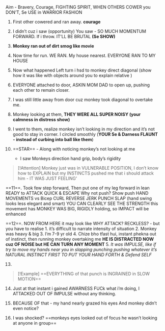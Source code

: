 Aim - Bravery, Courage, FIGHTING SPIRIT, WHEN OTHERS COWER you DON’T, Se USE in WARRIOR FASHION

1. First other cowered and ran away. **courage**
2. I didn’t cuz i saw (opportunity) You saw - SO MUCH MOMENTUM FORWARD. If i throw. IT’LL BE BRUTAL  **(Se SHOW)**
3. **Monkey ran out of dirt smog like movie**

4. Now time for run. WE RAN. My house nearest. EVERYONE RAN TO MY HOUSE
5. Now what happened Left turn i hsd to monkey direct diagonal (show how it was like with objects around you to explain relative )
6. EVERYONE attached to door, ASKIN MOM DAD to open up, pushing each other to remain closer. 

7. I was still little away from door cuz monkey took diagonal to overtake me.
8. Monkey looking at them, **THEY WERE ALL SUPER NOISY (your calmness in distress show)**
9. I went to them, realize monkey isn’t looking in my direction and it’s not good to stay in corner. I circled smoothly (**YOUR Se & Darness FLAUNT - instead of curbing into ball like them**)

10. ==STAR== - Along with noticing monkey’s not looking at me
	- I saw Monkeys direction hand grip, body’s rigidity 
> [!Attention] Monkey just was in VULNERABLE POSITION, I don’t know how to EXPLAIN but my INSTINCTS pushed me that i should attack him - IT WAS JUST FEELING'


==11==. 
	Took few step forward, 
	Then put one of my leg forward in lean
	READY to ATTACK QUICK & ESCAPE
	Why not push? Show push HAND MOVEMENTS vs Bicep CURL REVERSE JERK PUNCH SLAP (hand swing looks less elegant and smart) 
	YOU CAN CLEARLY SEE THE STRENGTH this movement has
	MONKEY WAS BIG, RIGIDLY holding, so IMPACT will be enhanced
	
==12==. NOW FROM HERE it may look like WHY ATTACK? RECKLESS? - but you have to realise 
	1. it’s difficult to narrate intensity of situation 
	2. Monkey was heavy & big
	3. I’m 7-9 yr old 
	4. Chize bho tfast hui, instant phekna out of instinct, then running monkey overtaking me **HE IS DISTRACTED NOW cuz OF NOISE but HE CAN TURN ANY MOMENT**
	5. *It was IMPULSE, like if try to move my hands near you in slapping punching pushing whatever it’s NATURAL INSTINCT FIRST TO PUT YOUR HAND FORTH & Defend SELF*

13. 
> [!Example] ==EVERYTHING of that punch is INGRAINED in SLOW MOTION==
14. Just at that instant i gained AWARNESS FUCk what i’m doing, I ATTACKED OUT OF IMPULSE without any thinking.
15. BECAUSE OF that - my hand nearly grazed his eyes And monkey didn’t even notice? 

16. I was shocked?  ==monkeys eyes looked out of focus he wasn’t looking at anyone in group==
